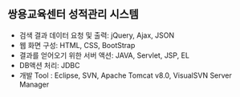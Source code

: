 ## 쌍용교육센터 성적관리 시스템

- 검색 결과 데이터 요청 및 출력: jQuery, Ajax, JSON
- 웹 화면 구성: HTML, CSS, BootStrap
- 결과를 얻어오기 위한 서버 액션: JAVA, Servlet, JSP, EL
- DB액션 처리: JDBC
- 개발 Tool : Eclipse, SVN, Apache Tomcat v8.0, VisualSVN Server Manager
